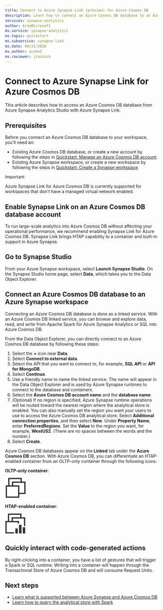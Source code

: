 ```yaml
---
title: Connect to Azure Synapse Link (preview) for Azure Cosmos DB
description: Learn how to connect an Azure Cosmos DB database to an Azure Synapse workspace with Azure Synapse Link.
services: synapse-analytics 
author: ArnoMicrosoft
ms.service: synapse-analytics 
ms.topic: quickstart
ms.subservice: synapse-link
ms.date: 04/21/2020
ms.author: acomet
ms.reviewer: jrasnick
---
```


# Connect to Azure Synapse Link for Azure Cosmos DB

This article describes how to access an Azure Cosmos DB database from Azure Synapse Analytics Studio with Azure Synapse Link.

## Prerequisites

Before you connect an Azure Cosmos DB database to your workspace, you'll need an:

* Existing Azure Cosmos DB database, or create a new account by following the steps in [Quickstart: Manage an Azure Cosmos DB account](https://docs.microsoft.com/azure/cosmos-db/how-to-manage-database-account).
* Existing Azure Synapse workspace, or create a new workspace by following the steps in [Quickstart: Create a Synapse workspace](https://docs.microsoft.com/azure/synapse-analytics/quickstart-create-workspace).

> [!IMPORTANT]
> Azure Synapse Link for Azure Cosmos DB is currently supported for workspaces that don't have a managed virtual network enabled.

## Enable Synapse Link on an Azure Cosmos DB database account

To run large-scale analytics into Azure Cosmos DB without affecting your operational performance, we recommend enabling Synapse Link for Azure Cosmos DB. Synapse Link brings HTAP capability to a container and built-in support in Azure Synapse.

## Go to Synapse Studio

From your Azure Synapse workspace, select **Launch Synapse Studio**. On the Synapse Studio home page, select **Data**, which takes you to the Data Object Explorer.

## Connect an Azure Cosmos DB database to an Azure Synapse workspace

Connecting an Azure Cosmos DB database is done as a linked service. With an Azure Cosmos DB linked service, you can browse and explore data, read, and write from Apache Spark for Azure Synapse Analytics or SQL into Azure Cosmos DB.

From the Data Object Explorer, you can directly connect to an Azure Cosmos DB database by following these steps:

1. Select the **+** icon near **Data**.
1. Select **Connect to external data**.
1. Select the API that you want to connect to, for example, **SQL API** or **API for MongoDB**.
1. Select **Continue**.
1. Use a friendly name to name the linked service. The name will appear in the Data Object Explorer and is used by Azure Synapse runtimes to connect to the database and containers.
1. Select the **Azure Cosmos DB account name** and the **database name**.
1. (Optional) If no region is specified, Azure Synapse runtime operations will be routed toward the nearest region where the analytical store is enabled. You can also manually set the region you want your users to use to access the Azure Cosmos DB analytical store. Select **Additional connection properties**, and then select **New**. Under **Property Name**, enter **PreferredRegions**. Set the **Value** to the region you want, for example, **WestUS2**. (There are no spaces between the words and the number.)
1. Select **Create**.

Azure Cosmos DB databases appear on the **Linked** tab under the **Azure Cosmos DB** section. With Azure Cosmos DB, you can differentiate an HTAP-enabled container from an OLTP-only container through the following icons:

**OLTP-only container**:

![Visualization that shows the OLTP container icon.](../media/quickstart-connect-synapse-link-cosmosdb/oltp-container.png)

**HTAP-enabled container**:

![Visualization that shows the HTAP container icon.](../media/quickstart-connect-synapse-link-cosmosdb/htap-container.png)

## Quickly interact with code-generated actions

By right-clicking into a container, you have a list of gestures that will trigger a Spark or SQL runtime. Writing into a container will happen through the Transactional Store of Azure Cosmos DB and will consume Request Units.  

## Next steps

* [Learn what is supported between Azure Synapse and Azure Cosmos DB](./concept-synapse-link-cosmos-db-support.md)
* [Learn how to query the analytical store with Spark](./how-to-query-analytical-store-spark.md)
